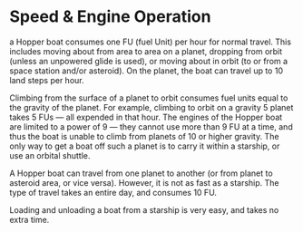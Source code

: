 # Speed & Engine Operation

a Hopper boat consumes one FU (fuel Unit) per hour for
normal travel. This includes moving about from area to area on
a planet, dropping from orbit (unless an unpowered glide is
used), or moving about in orbit (to or from a space station
and/or asteroid). On the planet, the boat can travel up to 10
land steps per hour.

Climbing from the surface of a planet to orbit consumes fuel
units equal to the gravity of the planet. For example, climbing
to orbit on a gravity 5 planet takes 5 FUs — all expended in that
hour. The engines of the Hopper boat are limited to a power of
9 — they cannot use more than 9 FU at a time, and thus the
boat is unable to climb from planets of 10 or higher gravity. The
only way to get a boat off such a planet is to carry it within a
starship, or use an orbital shuttle.

A Hopper boat can travel from one planet to another (or from
planet to asteroid area, or vice versa). However, it is not as fast
as a starship. The type of travel takes an entire day, and
consumes 10 FU.

Loading and unloading a boat from a starship is very easy, and
takes no extra time.
